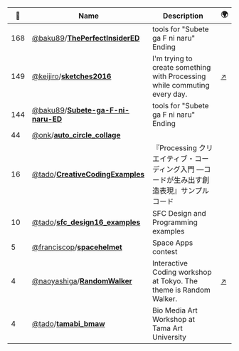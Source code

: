 |:star2: | Name | Description | 🌍|
|---|---|---|---|
|168|[@baku89](https://github.com/baku89)/[**ThePerfectInsiderED**](https://github.com/baku89/ThePerfectInsiderED)|tools for "Subete ga F ni naru" Ending||
|149|[@keijiro](https://github.com/keijiro)/[**sketches2016**](https://github.com/keijiro/sketches2016)|I'm trying to create something with Processing while commuting every day.|[:arrow_upper_right:](http://radiumsoftware.tumblr.com/tagged/processing)|
|144|[@baku89](https://github.com/baku89)/[**Subete-ga-F-ni-naru-ED**](https://github.com/baku89/Subete-ga-F-ni-naru-ED)|tools for "Subete ga F ni naru" Ending||
|44|[@onk](https://github.com/onk)/[**auto_circle_collage**](https://github.com/onk/auto_circle_collage)|||
|16|[@tado](https://github.com/tado)/[**CreativeCodingExamples**](https://github.com/tado/CreativeCodingExamples)|『Processing クリエイティブ・コーディング入門 ―コードが生み出す創造表現』サンプルコード||
|10|[@tado](https://github.com/tado)/[**sfc_design16_examples**](https://github.com/tado/sfc_design16_examples)|SFC Design and Programming examples||
|5|[@franciscop](https://github.com/franciscop)/[**spacehelmet**](https://github.com/franciscop/spacehelmet)|Space Apps contest||
|4|[@naoyashiga](https://github.com/naoyashiga)/[**RandomWalker**](https://github.com/naoyashiga/RandomWalker)|Interactive Coding workshop at Tokyo. The theme is Random Walker.|[:arrow_upper_right:](https://www.facebook.com/groups/1478118689119745/)|
|4|[@tado](https://github.com/tado)/[**tamabi_bmaw**](https://github.com/tado/tamabi_bmaw)|Bio Media Art Workshop at Tama Art University||

